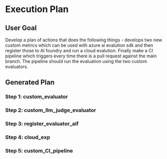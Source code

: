 # Execution Plan

## User Goal

Develop a plan of actions that does the following things - develops two new custom metrics which can be used with azure ai evalution sdk and then register those to AI foundry and run a cloud evalution. Finally make a CI pipeline which triggers every time there is a pull request against the main branch. The pipeline should run the evaluation using the two custom evaluators.

## Generated Plan

### Step 1: custom_evaluator

### Step 2: custom_llm_judge_evaluator

### Step 3: register_evaluator_aif

### Step 4: cloud_exp

### Step 5: custom_CI_pipeline

